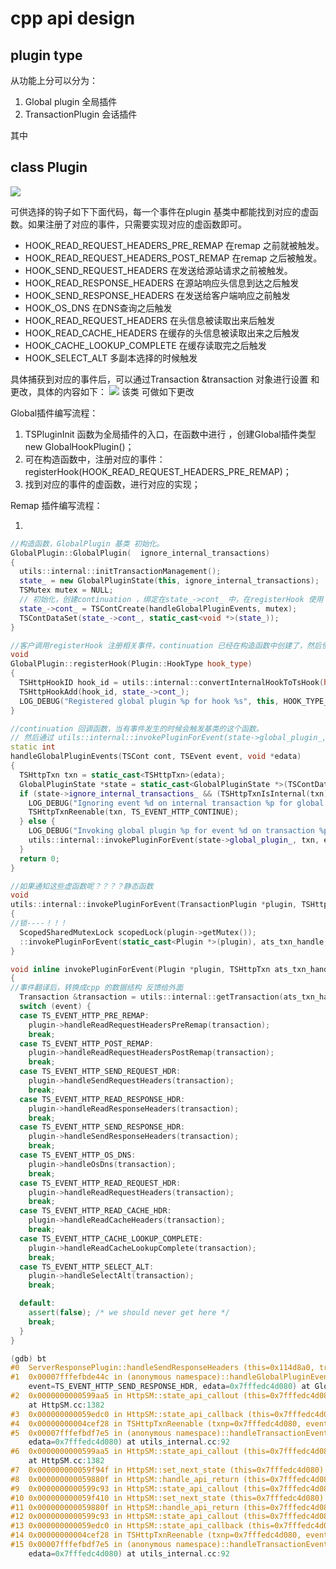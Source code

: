 # cpp api design
## plugin type 
从功能上分可以分为：

 1. Global plugin    全局插件
 2. TransactionPlugin 会话插件
 
 其中

## class Plugin  
![](cpp_api_image/UMLClassDiagram-Plugin.png) 

可供选择的钩子如下下面代码，每一个事件在plugin 基类中都能找到对应的虚函数。如果注册了对应的事件，只需要实现对应的虚函数即可。
* HOOK_READ_REQUEST_HEADERS_PRE_REMAP  在remap 之前就被触发。
* HOOK_READ_REQUEST_HEADERS_POST_REMAP   在remap 之后被触发。
* HOOK_SEND_REQUEST_HEADERS  在发送给源站请求之前被触发。
* HOOK_READ_RESPONSE_HEADERS  在源站响应头信息到达之后触发
* HOOK_SEND_RESPONSE_HEADERS  在发送给客户端响应之前触发
* HOOK_OS_DNS  在DNS查询之后触发
* HOOK_READ_REQUEST_HEADERS  在头信息被读取出来后触发
* HOOK_READ_CACHE_HEADERS  在缓存的头信息被读取出来之后触发  
* HOOK_CACHE_LOOKUP_COMPLETE 在缓存读取完之后触发
* HOOK_SELECT_ALT 多副本选择的时候触发

具体捕获到对应的事件后，可以通过Transaction &transaction 对象进行设置 和更改，具体的内容如下：
![](cpp_api_image/UMLClassDiagram-Transaction.png) 
该类 可做如下更改


Global插件编写流程：

1. TSPluginInit 函数为全局插件的入口，在函数中进行 ，创建Global插件类型  new GlobalHookPlugin()；
2. 可在构造函数中，注册对应的事件：registerHook(HOOK_READ_REQUEST_HEADERS_PRE_REMAP)；
3. 找到对应的事件的虚函数，进行对应的实现；

Remap 插件编写流程：

1. 

```cpp
//构造函数，GlobalPlugin 基类 初始化。
GlobalPlugin::GlobalPlugin(	 ignore_internal_transactions)
{
  utils::internal::initTransactionManagement();
  state_ = new GlobalPluginState(this, ignore_internal_transactions);
  TSMutex mutex = NULL;
  // 初始化，创建continuation ，绑定在state_->cont_ 中，在registerHook 使用
  state_->cont_ = TSContCreate(handleGlobalPluginEvents, mutex);
  TSContDataSet(state_->cont_, static_cast<void *>(state_));
}

//客户调用registerHook 注册相关事件，continuation 已经在构造函数中创建了，然后使用TSHttpHookAdd挂载该事件。
void
GlobalPlugin::registerHook(Plugin::HookType hook_type)
{
  TSHttpHookID hook_id = utils::internal::convertInternalHookToTsHook(hook_type);
  TSHttpHookAdd(hook_id, state_->cont_);
  LOG_DEBUG("Registered global plugin %p for hook %s", this, HOOK_TYPE_STRINGS[hook_type].c_str());
}

//continuation 回调函数，当有事件发生的时候会触发基类的这个函数。
// 然后通过 utils::internal::invokePluginForEvent(state->global_plugin_, txn, event); 通知GlobalPlugin里面的相关函数。
static int
handleGlobalPluginEvents(TSCont cont, TSEvent event, void *edata)
{
  TSHttpTxn txn = static_cast<TSHttpTxn>(edata);
  GlobalPluginState *state = static_cast<GlobalPluginState *>(TSContDataGet(cont));
  if (state->ignore_internal_transactions_ && (TSHttpTxnIsInternal(txn) == TS_SUCCESS)) {
    LOG_DEBUG("Ignoring event %d on internal transaction %p for global plugin %p", event, txn, state->global_plugin_);
    TSHttpTxnReenable(txn, TS_EVENT_HTTP_CONTINUE);
  } else {
    LOG_DEBUG("Invoking global plugin %p for event %d on transaction %p", state->global_plugin_, event, txn);
    utils::internal::invokePluginForEvent(state->global_plugin_, txn, event);
  }
  return 0;
}

//如果通知这些虚函数呢？？？？静态函数
void
utils::internal::invokePluginForEvent(TransactionPlugin *plugin, TSHttpTxn ats_txn_handle, TSEvent event)
{
//锁----！！！
  ScopedSharedMutexLock scopedLock(plugin->getMutex());
  ::invokePluginForEvent(static_cast<Plugin *>(plugin), ats_txn_handle, event);
}

void inline invokePluginForEvent(Plugin *plugin, TSHttpTxn ats_txn_handle, TSEvent event)
{
//事件翻译后，转换成cpp 的数据结构 反馈给外面
  Transaction &transaction = utils::internal::getTransaction(ats_txn_handle);
  switch (event) {
  case TS_EVENT_HTTP_PRE_REMAP:
    plugin->handleReadRequestHeadersPreRemap(transaction);
    break;
  case TS_EVENT_HTTP_POST_REMAP:
    plugin->handleReadRequestHeadersPostRemap(transaction);
    break;
  case TS_EVENT_HTTP_SEND_REQUEST_HDR:
    plugin->handleSendRequestHeaders(transaction);
    break;
  case TS_EVENT_HTTP_READ_RESPONSE_HDR:
    plugin->handleReadResponseHeaders(transaction);
    break;
  case TS_EVENT_HTTP_SEND_RESPONSE_HDR:
    plugin->handleSendResponseHeaders(transaction);
    break;
  case TS_EVENT_HTTP_OS_DNS:
    plugin->handleOsDns(transaction);
    break;
  case TS_EVENT_HTTP_READ_REQUEST_HDR:
    plugin->handleReadRequestHeaders(transaction);
    break;
  case TS_EVENT_HTTP_READ_CACHE_HDR:
    plugin->handleReadCacheHeaders(transaction);
    break;
  case TS_EVENT_HTTP_CACHE_LOOKUP_COMPLETE:
    plugin->handleReadCacheLookupComplete(transaction);
    break;
  case TS_EVENT_HTTP_SELECT_ALT:
    plugin->handleSelectAlt(transaction);
    break;

  default:
    assert(false); /* we should never get here */
    break;
  }
}

(gdb) bt
#0  ServerResponsePlugin::handleSendResponseHeaders (this=0x114d8a0, transaction=...) at ServerResponse.cc:77
#1  0x00007fffefbde44c in (anonymous namespace)::handleGlobalPluginEvents (cont=<value optimized out>, 
    event=TS_EVENT_HTTP_SEND_RESPONSE_HDR, edata=0x7fffedc4d080) at GlobalPlugin.cc:58
#2  0x0000000000599aa5 in HttpSM::state_api_callout (this=0x7fffedc4d080, event=<value optimized out>, data=<value optimized out>)
    at HttpSM.cc:1382
#3  0x000000000059edc0 in HttpSM::state_api_callback (this=0x7fffedc4d080, event=60000, data=0x0) at HttpSM.cc:1273
#4  0x00000000004cef28 in TSHttpTxnReenable (txnp=0x7fffedc4d080, event=TS_EVENT_HTTP_CONTINUE) at InkAPI.cc:5671
#5  0x00007fffefbdf7e5 in (anonymous namespace)::handleTransactionEvents (cont=<value optimized out>, event=<value optimized out>, 
    edata=0x7fffedc4d080) at utils_internal.cc:92
#6  0x0000000000599aa5 in HttpSM::state_api_callout (this=0x7fffedc4d080, event=<value optimized out>, data=<value optimized out>)
    at HttpSM.cc:1382
#7  0x000000000059f94f in HttpSM::set_next_state (this=0x7fffedc4d080) at HttpSM.cc:7164
#8  0x000000000059880f in HttpSM::handle_api_return (this=0x7fffedc4d080) at HttpSM.cc:1526
#9  0x0000000000599c93 in HttpSM::state_api_callout (this=0x7fffedc4d080, event=<value optimized out>, data=0x0) at HttpSM.cc:1464
#10 0x000000000059f410 in HttpSM::set_next_state (this=0x7fffedc4d080) at HttpSM.cc:6955
#11 0x000000000059880f in HttpSM::handle_api_return (this=0x7fffedc4d080) at HttpSM.cc:1526
#12 0x0000000000599c93 in HttpSM::state_api_callout (this=0x7fffedc4d080, event=<value optimized out>, data=0x0) at HttpSM.cc:1464
#13 0x000000000059edc0 in HttpSM::state_api_callback (this=0x7fffedc4d080, event=60000, data=0x0) at HttpSM.cc:1273
#14 0x00000000004cef28 in TSHttpTxnReenable (txnp=0x7fffedc4d080, event=TS_EVENT_HTTP_CONTINUE) at InkAPI.cc:5671
#15 0x00007fffefbdf7e5 in (anonymous namespace)::handleTransactionEvents (cont=<value optimized out>, event=<value optimized out>, 
    edata=0x7fffedc4d080) at utils_internal.cc:92
```